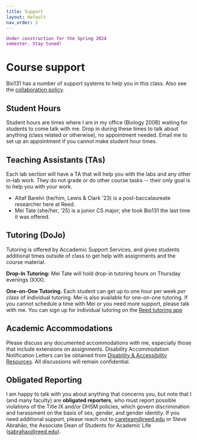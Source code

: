 ```yaml
---
title: Support
layout: default
nav_order: 3
---
```


<code style="color : purple">Under construction for the Spring 2024 semester. Stay tuned! </code>

# Course support

Bio131 has a number of support systems to help you in this class. Also see the [collaboration policy](collab.md).

## Student Hours

Student hours are times where I am in my office (Biology 200B) waiting for students to come talk with me. Drop in during these times to talk about anything (class related or otherwise), no appointment needed. Email me to set up an appointment if you cannot make student hour times.

## Teaching Assistants (TAs)

Each lab section will have a TA that will help you with the labs and any other in-lab work. They do not grade or do other course tasks -- their only goal is to help you with your work.

- Altaf Barelvi (he/him, Lewis & Clark '23) is a post-baccalaureate researcher here at Reed.
- Mei Tate (she/her, '25) is a junior CS major; she took Bio131 the last time it was offered.

## Tutoring (DoJo)

Tutoring is offered by Accademic Support Services, and gives students additional times outside of class to get help with assignments and the course material.

**Drop-In Tutoring:** Mei Tate will hold drop-in tutoring hours on Thursday evenings (XXX).

**One-on-One Tutoring.** Each student can get up to one hour per week _per class_ of individual tutoring. Mei is also available for one-on-one tutoring. If you cannot schedule a time with Mei or you need more support, please talk with me. You can sign up for individual tutoring on the [Reed tutoring app](https://iris.reed.edu/tutor/tutors/profiles)

## Academic Accommodations

Please discuss any documented accommodations with me, especially those that include extensions on assignments. Disability Accommodation Notification Letters can be obtained from [Disability & Accessibility Resources](https://www.reed.edu/disability-resources/).  All discussions will remain confidential.  

## Obligated Reporting

I am happy to talk with you about anything that concerns you, but note that I (and many faculty) are **obligated reporters**, who must report possible violations of the Title IX and/or DHSM policies, which govern discrimination and harassment on the basis of sex, gender, and gender identity. If you need additional support, please reach out to careteam@reed.edu or Steve Abrahão, the Associate Dean of Students for Academic Life (sabrahao@reed.edu).
